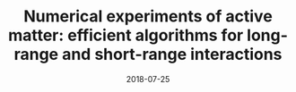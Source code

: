 ---
title: "Numerical experiments of active matter: efficient algorithms for long-range and short-range interactions"

date: 2018-07-25
all_day: true

# Location of event.
location: "Banff, Alberta, Canada"

# Name of event and optional event URL.
event: "Complex Fluids in Biological Systems (18w5123), BIRS Workshop"
event_url: "https://www.birs.ca/events/2018/5-day-workshops/18w5123"
---